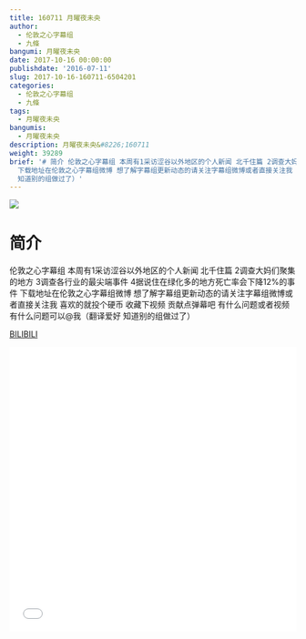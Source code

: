 ```yaml
---
title: 160711 月曜夜未央
author:
  - 伦敦之心字幕组
  - 九條
bangumi: 月曜夜未央
date: 2017-10-16 00:00:00
publishdate: '2016-07-11'
slug: 2017-10-16-160711-6504201
categories:
  - 伦敦之心字幕组
  - 九條
tags:
  - 月曜夜未央
bangumis:
  - 月曜夜未央
description: 月曜夜未央&#8226;160711
weight: 39289
brief: '# 简介 伦敦之心字幕组 本周有1采访涩谷以外地区的个人新闻 北千住篇 2调查大妈们聚集的地方 3调查各行业的最尖端事件 4据说住在绿化多的地方死亡率会下降12%的事件
  下载地址在伦敦之心字幕组微博 想了解字幕组更新动态的请关注字幕组微博或者直接关注我 喜欢的就投个硬币 收藏下视频 贡献点弹幕吧 有什么问题或者视频有什么问题可以@我（翻译爱好
  知道别的组做过了）'
---
```


![](https://i.imgur.com/DGxEeVz.jpg)

# 简介  
伦敦之心字幕组 本周有1采访涩谷以外地区的个人新闻 北千住篇 2调查大妈们聚集的地方 3调查各行业的最尖端事件 4据说住在绿化多的地方死亡率会下降12%的事件 下载地址在伦敦之心字幕组微博 想了解字幕组更新动态的请关注字幕组微博或者直接关注我 喜欢的就投个硬币 收藏下视频 贡献点弹幕吧 有什么问题或者视频有什么问题可以@我（翻译爱好 知道别的组做过了）

  [BILIBILI](https://www.bilibili.com/video/av6504201/)


<div class="vcontainer">  <iframe class='video' src="//www.bilibili.com/blackboard/player.html?aid=6504201" width="100%" height="500" frameborder="0" allowfullscreen="allowfullscreen"></iframe></div>
